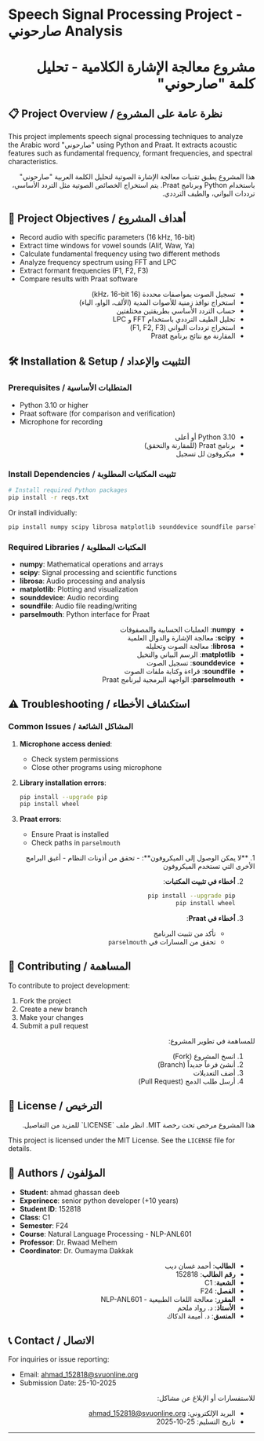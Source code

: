# Speech Signal Processing Project - صارحوني Analysis

<div dir="rtl">

# مشروع معالجة الإشارة الكلامية - تحليل كلمة "صارحوني"

</div>

## 📋 Project Overview / نظرة عامة على المشروع

This project implements speech signal processing techniques to analyze the Arabic word "صارحوني" using Python and Praat. It extracts acoustic features such as fundamental frequency, formant frequencies, and spectral characteristics.

<div dir="rtl">

هذا المشروع يطبق تقنيات معالجة الإشارة الصوتية لتحليل الكلمة العربية "صارحوني" باستخدام Python وبرنامج Praat. يتم استخراج الخصائص الصوتية مثل التردد الأساسي، ترددات البواني، والطيف الترددي.
</div>

## 🎯 Project Objectives / أهداف المشروع

- Record audio with specific parameters (16 kHz, 16-bit)
- Extract time windows for vowel sounds (Alif, Waw, Ya)
- Calculate fundamental frequency using two different methods
- Analyze frequency spectrum using FFT and LPC
- Extract formant frequencies (F1, F2, F3)
- Compare results with Praat software

<div dir="rtl">

- تسجيل الصوت بمواصفات محددة (16 kHz، 16-bit)
- استخراج نوافذ زمنية للأصوات المدية (الألف، الواو، الياء)
- حساب التردد الأساسي بطريقتين مختلفتين
- تحليل الطيف الترددي باستخدام FFT و LPC
- استخراج ترددات البواني (F1, F2, F3)
- المقارنة مع نتائج برنامج Praat
</div>

## 🛠️ Installation & Setup / التثبيت والإعداد

### Prerequisites / المتطلبات الأساسية

- Python 3.10 or higher
- Praat software (for comparison and verification)
- Microphone for recording

<div dir="rtl">

- Python 3.10 أو أعلى
- برنامج Praat (للمقارنة والتحقق)
- ميكروفون لل تسجيل
</div>

### Install Dependencies / تثبيت المكتبات المطلوبة

```bash
# Install required Python packages
pip install -r reqs.txt
```

Or install individually:

```bash
pip install numpy scipy librosa matplotlib sounddevice soundfile parselmouth
```

### Required Libraries / المكتبات المطلوبة

- **numpy**: Mathematical operations and arrays
- **scipy**: Signal processing and scientific functions
- **librosa**: Audio processing and analysis
- **matplotlib**: Plotting and visualization
- **sounddevice**: Audio recording
- **soundfile**: Audio file reading/writing
- **parselmouth**: Python interface for Praat

<div dir="rtl">

- **numpy**: العمليات الحسابية والمصفوفات
- **scipy**: معالجة الإشارة والدوال العلمية
- **librosa**: معالجة الصوت وتحليله
- **matplotlib**: الرسم البياني والتخيل
- **sounddevice**: تسجيل الصوت
- **soundfile**: قراءة وكتابة ملفات الصوت
- **parselmouth**: الواجهة البرمجية لبرنامج Praat
</div>

## ⚠️ Troubleshooting / استكشاف الأخطاء

### Common Issues / المشاكل الشائعة

1. **Microphone access denied**:
   - Check system permissions
   - Close other programs using microphone

2. **Library installation errors**:
   ```bash
   pip install --upgrade pip
   pip install wheel
   ```

4. **Praat errors**:
   - Ensure Praat is installed
   - Check paths in `parselmouth`

<div dir="rtl">
1. **لا يمكن الوصول إلى الميكروفون**:
   - تحقق من أذونات النظام
   - أغبق البرامج الأخرى التي تستخدم الميكروفون

2. **أخطاء في تثبيت المكتبات**:
   ```bash
   pip install --upgrade pip
   pip install wheel
   ```

3. **أخطاء في Praat**:

   - تأكد من تثبيت البرنامج
   - تحقق من المسارات في `parselmouth`
</div>

## 🤝 Contributing / المساهمة

To contribute to project development:
1. Fork the project
2. Create a new branch
3. Make your changes
4. Submit a pull request

<div dir="rtl">

للمساهمة في تطوير المشروع:
1. انسخ المشروع (Fork)
2. أنشئ فرعاً جديداً (Branch)
3. أضف التعديلات
4. أرسل طلب الدمج (Pull Request)
</div>

## 📄 License / الترخيص

<div dir="rtl">
هذا المشروع مرخص تحت رخصة MIT. انظر ملف `LICENSE` للمزيد من التفاصيل.
</div>

This project is licensed under the MIT License. See the `LICENSE` file for details.

## 👥 Authors / المؤلفون

- **Student**: ahmad ghassan deeb
- **Experinece**: senior python developer (+10 years)
- **Student ID**: 152818
- **Class**: C1
- **Semester**: F24
- **Course**: Natural Language Processing - NLP-ANL601
- **Professor**: Dr. Rwaad Melhem
- **Coordinator**: Dr. Oumayma Dakkak

<div dir="rtl">

- **الطالب**: أحمد غسان ديب
- **رقم الطالب**: 152818
- **الشعبة**: C1
- **الفصل**: F24
- **المقرر**: معالجة اللغات الطبيعية - NLP-ANL601
- **الأستاذ**: د. رواد ملحم
- **المنسق**: د. أميمة الدكاك

</div>

## 📞 Contact / الاتصال

For inquiries or issue reporting:
- Email: ahmad_152818@svuonline.org
- Submission Date: 25-10-2025

<div dir="rtl">

للاستفسارات أو الإبلاغ عن مشاكل:
- البريد الإلكتروني: ahmad_152818@svuonline.org
- تاريخ التسليم: 25-10-2025
</div>

---